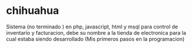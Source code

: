 # chihuahua
Sistema (no terminado ) en php, javascript, html y msql para control de inventario y facturacion, debe su nombre a la tienda de electronica para la cual estaba siendo desarrollado (Mis primeros pasos en la programacion)
